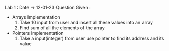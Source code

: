 Lab 1 : 
Date -> 12-01-23 
Question Given :
- Arrays Implementation 
  1. Take 10 input from user and insert all these values into an array
  2. Find sum of all the elements of the array 
- Pointers Implementation
   1. Take a input(integer) from user use pointer to find its address and its value


